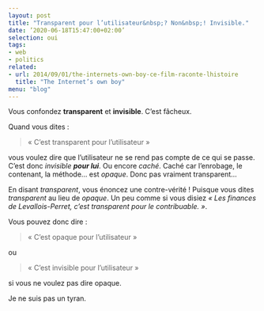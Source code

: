 ```yaml
---
layout: post
title: "Transparent pour l’utilisateur&nbsp;? Non&nbsp;! Invisible."
date: ’2020-06-18T15:47:00+02:00’
selection: oui
tags:
- web
- politics
related:
- url: 2014/09/01/the-internets-own-boy-ce-film-raconte-lhistoire
  title: "The Internet’s own boy"
menu: "blog"
---
```

Vous confondez **transparent** et **invisible**. C’est fâcheux.

Quand vous dites&nbsp;:

>«&nbsp;C’est transparent pour l’utilisateur&nbsp;»

vous voulez dire que l’utilisateur ne se rend pas compte de ce qui se passe. C’est donc *invisible* ***pour lui***. Ou encore *caché*. Caché car l’enrobage, le contenant, la méthode… est *opaque*. Donc pas vraiment transparent…

En disant *transparent*, vous énoncez une contre-vérité&nbsp;! Puisque vous dites *transparent* au lieu de *opaque*. Un peu comme si vous disiez *«&nbsp;Les finances de Levallois-Perret, c’est transparent pour le contribuable.&nbsp;»*.

Vous pouvez donc dire&nbsp;:

>«&nbsp;C’est opaque pour l’utilisateur&nbsp;»

ou

>«&nbsp;C’est invisible pour l’utilisateur&nbsp;»

si vous ne voulez pas dire opaque.

Je ne suis pas un tyran.

